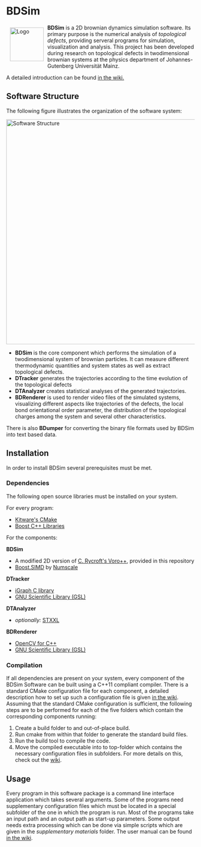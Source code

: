 # BDSim

<img src="https://cdn.rawgit.com/wiki/LarsHadidi/BDSim/res/img/Logo.svg" width="90" align="left" hspace="10" vspace="8" alt="Logo"/>

**BDSim** is a 2D brownian dynamics simulation software. Its primary purpose is the numerical analysis of *topological defects*, providing serveral programs for simulation, visualization and analysis. This project has been developed during research on topological defects in twodimensional brownian systems at the physics department of Johannes-Gutenberg Universität Mainz.

A detailed introduction can be found [in the wiki.](https://github.com/LarsHadidi/BDSim/wiki)

## Software Structure

The following figure illustrates the organization of the software system:

<img src="https://cdn.rawgit.com/wiki/LarsHadidi/BDSim/res/img/SoftwareArchitecture.svg" width="600" alt="Software Structure"/>

- **BDSim** is the core component which performs the simulation of a twodimensional system of brownian particles. It can measure different thermodynamic quantities and system states as well as extract topological defects.
- **DTracker** generates the trajectories according to the time evolution of the topological defects
- **DTAnalyzer** creates statistical analyses of the generated trajectories.
- **BDRenderer** is used to render video files of the simulated systems, visualizing different aspects like trajectories of the defects, the local bond orientational order parameter, the distribution of the topological charges among the system and several other characteristics.

There is also **BDumper** for converting the binary file formats used by BDSim into text based data.

## Installation

In order to install BDSim several prerequisites must be met.

### Dependencies

The following open source libraries must be installed on your system.

For every program:
- [Kitware's CMake](https://cmake.org/)
- [Boost C++ Libraries](http://www.boost.org/)

For the components:

**BDSim**
- A modified 2D version of [C. Rycroft's Voro++](http://math.lbl.gov/voro++/), provided in this repository
- [Boost.SIMD](https://github.com/NumScale/boost.simd) by [Numscale](https://www.numscale.com)

**DTracker**
- [iGraph C library](http://igraph.org/c/)
- [GNU Scientific Library (GSL)](http://www.gnu.org/software/gsl/)

**DTAnalyzer**
- *optionally:* [STXXL](http://stxxl.sourceforge.net/)

**BDRenderer**
- [OpenCV for C++](http://opencv.org/)
- [GNU Scientific Library (GSL)](http://www.gnu.org/software/gsl/)

### Compilation

If all dependencies are present on your system, every component of the BDSim Software can be built using a C++11 compliant compiler. There is a standard CMake configuration file for each component, a detailed description how to set up such a configuration file is given [in the wiki](https://github.com/LarsHadidi/BDSim/wiki).
Assuming that the standard CMake configuration is sufficient, the following steps are to be performed for each of the five folders which contain the corresponding  components  running:
1. Create a build folder to and out-of-place build.
2. Run cmake from within that folder to generate the standard build files.
3. Run the build tool to compile the code.
4. Move the compiled executable into to top-folder which contains the necessary configuration files in subfolders. For more details on this, check out the [wiki](https://github.com/LarsHadidi/BDSim/wiki).

## Usage

Every program in this software package is a command line interface application which takes several arguments. Some of the programs need supplementary configuration files which must be located in a special subfolder of the one in which the program is run. Most of the programs take an input path and an output path as start-up parameters. Some output needs extra processing which can be done via simple scripts which are given in the *supplementary materials* folder. The user manual can be found [in the wiki](https://github.com/LarsHadidi/BDSim/wiki).
